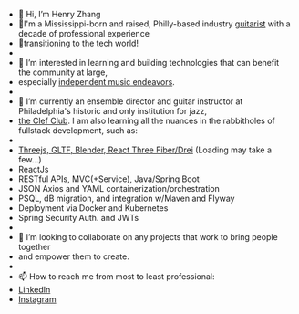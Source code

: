 - 👋 Hi, I’m Henry Zhang
- 🎸I'm a Mississippi-born and raised, Philly-based industry [guitarist](https://www.youtube.com/watch?v=R6bBF_57KaY) with a decade of professional experience 
- 💾transitioning to the tech world!
- 
- 👀 I’m interested in learning and building technologies that can benefit the community at large, 
- especially [independent music endeavors](https://www.youtube.com/watch?v=2xAy6lxBZLY).
- 
- 🌱 I’m currently an ensemble director and guitar instructor at Philadelphia's historic and only institution for jazz, 
- [the Clef Club](https://clefclubofjazz.org/). I am also learning all the nuances in the rabbitholes of fullstack development, such as:
- 
- [Threejs, GLTF, Blender, React Three Fiber/Drei](https://deploy-react-three-test.herokuapp.com/) (Loading may take a few...)
- ReactJs
- RESTful APIs, MVC(+Service), Java/Spring Boot
- JSON Axios and YAML containerization/orchestration
- PSQL, dB migration, and integration w/Maven and Flyway
- Deployment via Docker and Kubernetes 
- Spring Security Auth. and JWTs
- 
- 💞️ I’m looking to collaborate on any projects that work to bring people together
- and empower them to create.
- 
- 📫 How to reach me from most to least professional: 
- [LinkedIn](https://www.linkedin.com/in/henry-zhang-256268218/)
- [Instagram](https://www.instagram.com/figgsboson/ 'Music and code! Yay!')

<!---
hzhang20902/hzhang20902 is a ✨ special ✨ repository because its `README.md` (this file) appears on your GitHub profile.
You can click the Preview link to take a look at your changes.
--->
